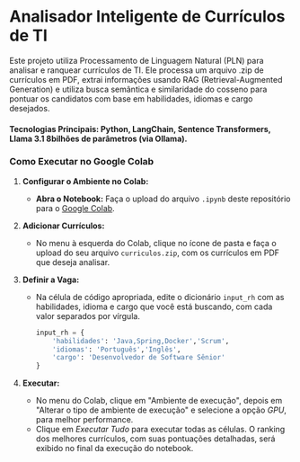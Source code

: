 # Analisador Inteligente de Currículos de TI
Este projeto utiliza Processamento de Linguagem Natural (PLN) para analisar e ranquear currículos de TI. Ele processa um arquivo .zip de currículos em PDF, extrai informações usando RAG (Retrieval-Augmented Generation) e utiliza busca semântica e similaridade do cosseno para pontuar os candidatos com base em habilidades, idiomas e cargo desejados.

#### Tecnologias Principais: Python, LangChain, Sentence Transformers, Llama 3.1 8bilhões de parâmetros (via Ollama).

### Como Executar no Google Colab

1.  **Configurar o Ambiente no Colab:**
    * **Abra o Notebook:** Faça o upload do arquivo `.ipynb` deste repositório para o [Google Colab](https://colab.research.google.com/).
2.  **Adicionar Currículos:**
    * No menu à esquerda do Colab, clique no ícone de pasta e faça o upload do seu arquivo `curriculos.zip`, com os currículos em PDF que deseja analisar.
3.  **Definir a Vaga:**
    * Na célula de código apropriada, edite o dicionário `input_rh` com as habilidades, idioma e cargo que você está buscando, com cada valor separados por vírgula.
        ```python
        input_rh = {
            'habilidades': 'Java,Spring,Docker','Scrum',
            'idiomas': 'Português','Inglês',
            'cargo': 'Desenvolvedor de Software Sênior'
        }
        ```

4.  **Executar:**
    * No menu do Colab, clique em "Ambiente de execução", depois em "Alterar o tipo de ambiente de execução" e selecione a opção *GPU*, para melhor performance.
    * Clique em *Executar Tudo* para executar todas as células.
O ranking dos melhores currículos, com suas pontuações detalhadas, será exibido no final da execução do notebook.
